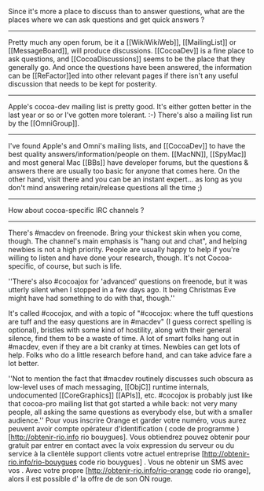 Since it's more a place to discuss than to answer questions, what are the places where we can ask questions and get quick answers ?

----

Pretty much any open forum, be it a [[WikiWikiWeb]], [[MailingList]] or [[MessageBoard]], will produce discussions. [[CocoaDev]] is a fine place to ask questions, and [[CocoaDiscussions]] seems to be the place that they generally go. And once the questions have been answered, the information can be [[ReFactor]]<nowiki/>ed into other relevant pages if there isn't any useful discussion that needs to be kept for posterity.

----

Apple's cocoa-dev mailing list is pretty good.  It's either gotten better in the last year or so or I've gotten more tolerant. :-)  There's also a mailing list run by the [[OmniGroup]].

----

I've found Apple's and Omni's mailing lists, and [[CocoaDev]] to have the best quality answers/information/people on them. [[MacNN]], [[SpyMac]] and most general Mac [[BBs]] have developer forums, but the questions & answers there are usually too basic for anyone that comes here. On the other hand, visit there and you can be an instant expert... as long as you don't mind answering retain/release questions all the time ;)

----

How about cocoa-specific IRC channels ?

----

There's #macdev on freenode. Bring your thickest skin when you come, though. The channel's main emphasis is "hang out and chat", and helping newbies is not a high priority. People are usually happy to help if you're willing to listen and have done your research, though. It's not Cocoa-specific, of course, but such is life.

''There's also #cocoajox for 'advanced' questions on freenode, but it was utterly silent when I stopped in a few days ago. It being Christmas Eve might have had something to do with that, though.''

It's called #cocojox, and with a topic of "#cocojox: where the tuff questions are tuff and the easy questions are in #macdev" (I guess correct spelling is optional), bristles with some kind of hostility, along with their general silence, find them to be a waste of time.  A lot of smart folks hang out in #macdev, even if they are a bit cranky at times.  Newbies can get lots of help.  Folks who do a little research before hand, and can take advice fare a lot better.

''Not to mention the fact that #macdev routinely discusses such obscura as low-level uses of mach messaging, [[ObjC]] runtime internals, undocumented [[CoreGraphics]] [[APIs]], etc. #cocojox is probably just like that cocoa-pro mailing list that got started a while back: not very many people, all asking the same questions as everybody else, but with a smaller audience.''
 Pour vous inscrire Orange et garder votre  numéro, vous aurez  peuvent avoir  compte  opérateur d'identification  ( code de programme ) [http://obtenir-rio.info rio bouygues]. Vous obtiendrez  pouvez obtenir  pour  gratuit  par  entrer en contact avec la voix  expression du serveur ou du service à la clientèle  support clients   votre actuel  entreprise [http://obtenir-rio.info/rio-bouygues code rio bouygues] . Vous ne   obtenir  un SMS  avec vos . Avec  votre propre  [http://obtenir-rio.info/rio-orange code rio orange], alors  il est possible d'  la  offre de  de son  ON   rouge.